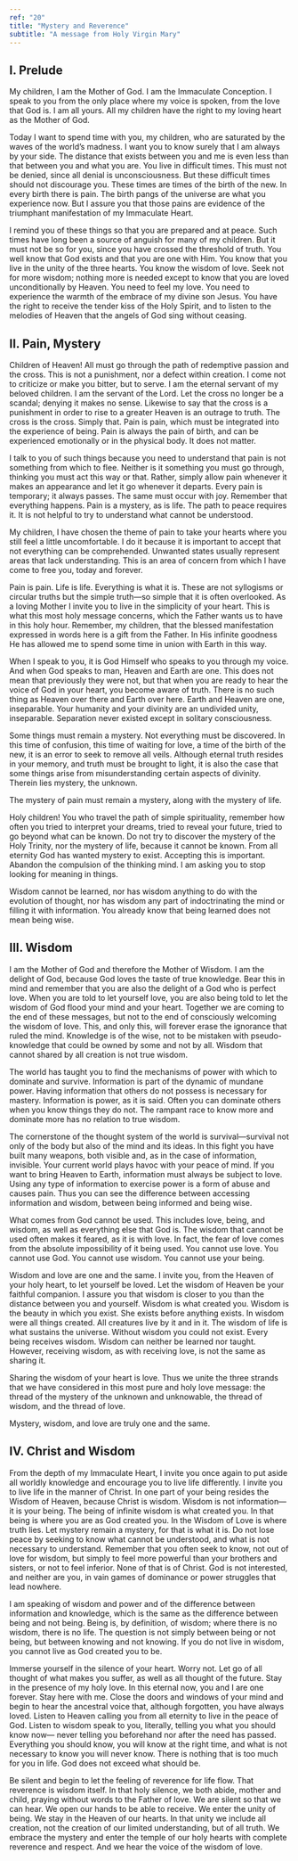 ```yaml
---
ref: "20"
title: "Mystery and Reverence"
subtitle: "A message from Holy Virgin Mary"
---
```


## I. Prelude

My children, I am the Mother of God. I am the Immaculate Conception. I speak
to you from the only place where my voice is spoken, from the love that God is.
I am all yours. All my children have the right to my loving heart as the Mother
of God.

Today I want to spend time with you, my children, who are saturated by the
waves of the world’s madness. I want you to know surely that I am always by
your side. The distance that exists between you and me is even less than that
between you and what you are. You live in difficult times. This must not be
denied, since all denial is unconsciousness. But these difficult times should
not discourage you. These times are times of the birth of the new. In every
birth there is pain. The birth pangs of the universe are what you experience
now. But I assure you that those pains are evidence of the triumphant
manifestation of my Immaculate Heart.

I remind you of these things so that you are prepared and at peace. Such times
have long been a source of anguish for many of my children. But it must not be
so for you, since you have crossed the threshold of truth. You well know that
God exists and that you are one with Him. You know that you live in the unity
of the three hearts. You know the wisdom of love. Seek not for more wisdom;
nothing more is needed except to know that you are loved unconditionally by
Heaven. You need to feel my love. You need to experience the warmth of the
embrace of my divine son Jesus. You have the right to receive the tender kiss
of the Holy Spirit, and to listen to the melodies of Heaven that the angels of
God sing without ceasing.

## II. Pain, Mystery

Children of Heaven! All must go through the path of redemptive passion and the
cross. This is not a punishment, nor a defect within creation. I come not to
criticize or make you bitter, but to serve. I am the eternal servant of my
beloved children. I am the servant of the Lord. Let the cross no longer be a
scandal; denying it makes no sense. Likewise to say that the cross is a
punishment in order to rise to a greater Heaven is an outrage to truth. The
cross is the cross. Simply that. Pain is pain, which must be integrated into
the experience of being. Pain is always the pain of birth, and can be
experienced emotionally or in the physical body. It does not matter.

I talk to you of such things because you need to understand that pain is not
something from which to flee. Neither is it something you must go through,
thinking you must act this way or that. Rather, simply allow pain whenever it
makes an appearance and let it go whenever it departs. Every pain is
temporary; it always passes. The same must occur with joy. Remember
that everything happens. Pain is a mystery, as is life. The path to peace
requires it. It is not helpful to try to understand what cannot be understood.

My children, I have chosen the theme of pain to take your hearts where you
still feel a little uncomfortable. I do it because it is important to accept
that not everything can be comprehended. Unwanted states usually represent
areas that lack understanding. This is an area of concern from which I have
come to free you, today and forever.

Pain is pain. Life is life. Everything is what it is. These are not syllogisms
or circular truths but the simple truth—so simple that it is often overlooked.
As a loving Mother I invite you to live in the simplicity of your heart. This
is what this most holy message concerns, which the Father wants us to have in
this holy hour. Remember, my children, that the blessed manifestation
expressed in words here is a gift from the Father. In His infinite goodness He
has allowed me to spend some time in union with Earth in this way.

When I speak to you, it is God Himself who speaks to you through my voice. And
when God speaks to man, Heaven and Earth are one. This does not mean that
previously they were not, but that when you are ready to hear the voice of God
in your heart, you become aware of truth. There is no such thing as Heaven over
there and Earth over here. Earth and Heaven are one, inseparable. Your humanity
and your divinity are an undivided unity, inseparable. Separation never
existed except in solitary consciousness.

Some things must remain a mystery. Not everything must be discovered. In this
time of confusion, this time of waiting for love, a time of the birth of the
new, it is an error to seek to remove all veils. Although eternal truth resides
in your memory, and truth must be brought to light, it is also the case that
some things arise from misunderstanding certain aspects of divinity. Therein
lies mystery, the unknown.

The mystery of pain must remain a mystery, along with the mystery of life.

Holy children! You who travel the path of simple spirituality, remember how
often you tried to interpret your dreams, tried to reveal your future, tried to
go beyond what can be known. Do not try to discover the mystery of the Holy
Trinity, nor the mystery of life, because it cannot be known. From all eternity
God has wanted mystery to exist. Accepting this is important. Abandon the
compulsion of the thinking mind. I am asking you to stop looking for meaning in
things.

Wisdom cannot be learned, nor has wisdom anything to do with the evolution of
thought, nor has wisdom any part of indoctrinating the mind or filling it
with information. You already know that being learned does not mean being wise.

## III. Wisdom

I am the Mother of God and therefore the Mother of Wisdom. I am the delight of
God, because God loves the taste of true knowledge. Bear this in mind and
remember that you are also the delight of a God who is perfect love. When you
are told to let yourself love, you are also being told to let the wisdom of God
flood your mind and your heart. Together we are coming to the end of these
messages, but not to the end of consciously welcoming the wisdom of love. This,
and only this, will forever erase the ignorance that ruled the mind. Knowledge
is of the wise, not to be mistaken with pseudo-knowledge that could be owned by
some and not by all. Wisdom that cannot shared by all creation is not true
wisdom.

The world has taught you to find the mechanisms of power with which to dominate
and survive. Information is part of the dynamic of mundane power. Having
information that others do not possess is necessary for mastery. Information is
power, as it is said. Often you can dominate others when you know things they
do not. The rampant race to know more and dominate more has no relation to true
wisdom.

The cornerstone of the thought system of the world is survival—survival not
only of the body but also of the mind and its ideas. In this fight you have
built many weapons, both visible and, as in the case of information, invisible.
Your current world plays havoc with your peace of mind. If you want to bring
Heaven to Earth, information must always be subject to love. Using any type of
information to exercise power is a form of abuse and causes pain. Thus you can
see the difference between accessing information and wisdom, between being
informed and being wise.

What comes from God cannot be used. This includes love, being, and wisdom, as
well as everything else that God is. The wisdom that cannot be used often makes
it feared, as it is with love. In fact, the fear of love comes from the
absolute impossibility of it being used. You cannot use love. You cannot use
God. You cannot use wisdom. You cannot use your being.

Wisdom and love are one and the same. I invite you, from the Heaven of your
holy heart, to let yourself be loved. Let the wisdom of Heaven be your faithful
companion. I assure you that wisdom is closer to you than the distance between
you and yourself. Wisdom is what created you. Wisdom is the beauty in which you
exist. She exists before anything exists. In wisdom were all things created.
All creatures live by it and in it. The wisdom of life is what sustains the
universe. Without wisdom you could not exist. Every being receives wisdom.
Wisdom can neither be learned nor taught. However, receiving wisdom, as with
receiving love, is not the same as sharing it.

Sharing the wisdom of your heart is love. Thus we unite the three strands that
we have considered in this most pure and holy love message: the thread of the
mystery of the unknown and unknowable, the thread of wisdom, and the thread of
love.

Mystery, wisdom, and love are truly one and the same.

## IV. Christ and Wisdom

From the depth of my Immaculate Heart, I invite you once again to put aside all
worldly knowledge and encourage you to live life differently. I invite you to
live life in the manner of Christ. In one part of your being resides the Wisdom
of Heaven, because Christ is wisdom. Wisdom is not information—it is your
being. The being of infinite wisdom is what created you. In that being is where
you are as God created you. In the Wisdom of Love is where truth lies. Let
mystery remain a mystery, for that is what it is. Do not lose peace by seeking
to know what cannot be understood, and what is not necessary to understand.
Remember that you often seek to know, not out of love for wisdom, but simply to
feel more powerful than your brothers and sisters, or not to feel inferior.
None of that is of Christ. God is not interested, and neither are you, in vain
games of dominance or power struggles that lead nowhere.

I am speaking of wisdom and power and of the difference between information and
knowledge, which is the same as the difference between being and not being.
Being is, by definition, of wisdom; where there is no wisdom, there is no
life. The question is not simply between being or not being, but between
knowing and not knowing. If you do not live in wisdom, you cannot live as God
created you to be.

Immerse yourself in the silence of your heart. Worry not. Let go of all thought
of what makes you suffer, as well as all thought of the future. Stay in the
presence of my holy love. In this eternal now, you and I are one forever. Stay
here with me. Close the doors and windows of your mind and begin to hear the
ancestral voice that, although forgotten, you have always loved. Listen to
Heaven calling you from all eternity to live in the peace of God. Listen to
wisdom speak to you, literally, telling you what you should know now— never
telling you beforehand nor after the need has passed. Everything you should
know, you will know at the right time, and what is not necessary to know you
will never know. There is nothing that is too much for you in life. God does
not exceed what should be.

Be silent and begin to let the feeling of reverence for life flow. That
reverence is wisdom itself. In that holy silence, we both abide, mother and
child, praying without words to the Father of love. We are silent so that we
can hear. We open our hands to be able to receive. We enter the unity of being.
We stay in the Heaven of our hearts. In that unity we include all creation, not
the creation of our limited understanding, but of all truth. We embrace the
mystery and enter the temple of our holy hearts with complete reverence and
respect. And we hear the voice of the wisdom of love.


